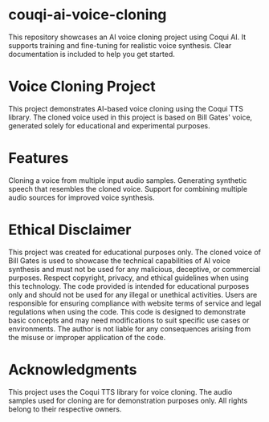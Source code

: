 # couqi-ai-voice-cloning
This repository showcases an AI voice cloning project using Coqui AI. It supports training and fine-tuning for realistic voice synthesis. Clear documentation is included to help you get started.

# Voice Cloning Project
This project demonstrates AI-based voice cloning using the Coqui TTS library. The cloned voice used in this project is based on Bill Gates' voice, generated solely for educational and experimental purposes.

# Features
Cloning a voice from multiple input audio samples.
Generating synthetic speech that resembles the cloned voice.
Support for combining multiple audio sources for improved voice synthesis.

# Ethical Disclaimer
This project was created for educational purposes only. The cloned voice of Bill Gates is used to showcase the technical capabilities of AI voice synthesis and must not be used for any malicious, deceptive, or commercial purposes. Respect copyright, privacy, and ethical guidelines when using this technology.
The code provided is intended for educational purposes only and should not be used for any illegal or unethical activities. Users are responsible for ensuring compliance with website terms of service and legal regulations when using the code. This code is designed to demonstrate basic concepts and may need modifications to suit specific use cases or environments. The author is not liable for any consequences arising from the misuse or improper application of the code.

# Acknowledgments
This project uses the Coqui TTS library for voice cloning.
The audio samples used for cloning are for demonstration purposes only. All rights belong to their respective owners.